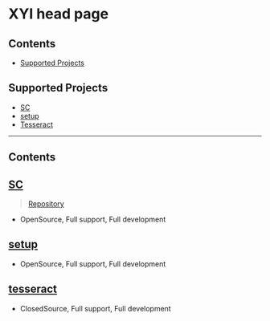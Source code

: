 # XYI head page

## Contents

- [Supported Projects](#Supported-Projects)


## Supported Projects
- [SC](#SC)
- [setup](#setup)
- [Tesseract](#tesseract)

---

## Contents
## [SC](https://github.com/MiranDaniel/xyi-sc)
> [Repository](https://github.com/MiranDaniel/xyi-sc)
 - OpenSource, Full support, Full development
 
## [setup](https://github.com/MiranDaniel/xyi-setup)
 - OpenSource, Full support, Full development
 
## [tesseract](https://github.com/MiranDaniel/tesseract)
 - ClosedSource, Full support, Full development

